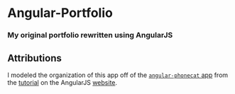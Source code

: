 # Angular-Portfolio
### My original portfolio rewritten using AngularJS

## Attributions
I modeled the organization of this app off of the [`angular-phonecat` app](https://github.com/angular/angular-phonecat) from the [tutorial](https://docs.angularjs.org/tutorial) on the AngularJS [website](https://angularjs.org/).